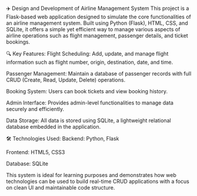 ✈️ Design and Development of Airline Management System
This project is a Flask-based web application designed to simulate the core functionalities of an airline management system. Built using Python (Flask), HTML, CSS, and SQLite, it offers a simple yet efficient way to manage various aspects of airline operations such as flight management, passenger details, and ticket bookings.

🔍 Key Features:
Flight Scheduling: Add, update, and manage flight information such as flight number, origin, destination, date, and time.

Passenger Management: Maintain a database of passenger records with full CRUD (Create, Read, Update, Delete) operations.

Booking System: Users can book tickets and view booking history.

Admin Interface: Provides admin-level functionalities to manage data securely and efficiently.

Data Storage: All data is stored using SQLite, a lightweight relational database embedded in the application.

🛠️ Technologies Used:
Backend: Python, Flask

Frontend: HTML5, CSS3

Database: SQLite

This system is ideal for learning purposes and demonstrates how web technologies can be used to build real-time CRUD applications with a focus on clean UI and maintainable code structure.
